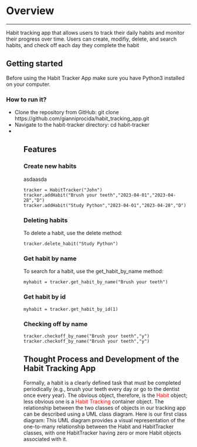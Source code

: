 <!DOCTYPE html>
<html lang="en">
<head>
    <meta charset="UTF-8">
</head>
<body>
<h1>Overview</h1>
<hr>
<p>Habit tracking app that allows users to track their daily habits and 
      monitor their progress over time. Users can create, modifiy, delete, and search habits, and check off each day
    they complete the habit</a></p>
<h2>Getting started</h2>

Before using the Habit Tracker App make sure you have Python3 installed on your computer.
<h3>How to run it?</h3>
     <ul>
      <li>Clone the repository from GitHub: git clone https://github.com/gianniprocida/habit_tracking_app.git</li>
      <li>Navigate to the habit-tracker directory: cd habit-tracker</li>
      <li></li>
    <ul>
<h2>Features</h2>
<h3>Create new habits</h3>
asdaasda

```
tracker = HabitTracker("John")
tracker.addHabit("Brush your teeth","2023-04-01","2023-04-28","D")
tracker.addHabit("Study Python","2023-04-01","2023-04-28","D")
```

<h3>Deleting habits</h3>
To delete a habit, use the delete method:

```
tracker.delete_habit("Study Python")
```

<h3>Get habit by name</h3>
To search for a habit, use the get_habit_by_name method:

```
myhabit = tracker.get_habit_by_name("Brush your teeth")
```

<h3>Get habit by id</h3>

```
myhabit = tracker.get_habit_by_id(1)
```

<h3>Checking off by name</h3>

```
tracker.checkoff_by_name("Brush your teeth","y")
tracker.checkoff_by_name("Brush your teeth","y")
```

<h2>Thought Process and Development of the Habit Tracking App</h2>
Formally, a habit is a clearly defined task that must be completed periodically 
(e.g., brush your teeth every day or go to the dentist once every year). 
The obvious object, therefore, is the <span style="color: red;">Habit</span> object; less obvious one is 
a <span style="color: red;">Habit Tracking</span> container object. The relationship between the 
two classes of objects in our tracking app can be described using a UML class diagram. Here is our 
first class diagram:
This UML diagram provides a visual representation of the one-to-many relationship between 
the Habit and HabitTracker classes, with one HabitTracker having zero or more Habit objects associated 
with it. 

</body>
